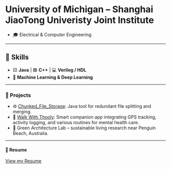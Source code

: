# University of Michigan – Shanghai JiaoTong Univeristy Joint Institute
- 🎓 Electrical & Computer Engineering
---

## 🧠 Skills
- 🟨 **Java** | 🟦 **C++** | 💻 **Verilog / HDL**
- 🤖 **Machine Learning & Deep Learning**


---

### 🔭 Projects
- ⚙️ [Chunked_File_Storage](https://github.com/Dpang08/Chunked_File_Storage): Java tool for redundant file splitting and merging.
- 🦮 [Walk With Thooly](https://github.com/Dpang08/Walk_With_Thooly): Smart companion app integrating GPS tracking, activity logging, and various routines for mental health care.
- 🌱 Green Architecture Lab – sustainable living research near Penguin Beach, Australia.

---
#### 📄 Resume
[View my Resume](./Eunsoo_Pang_Resume.pdf)
